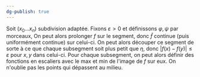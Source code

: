 ```yaml
---
dg-publish: true
---
```


Soit $(x_{0}\dots x_{n})$ subdivision adaptée.
Fixons $\varepsilon>0$ et définissons $\varphi,\psi$ par morceaux,
On peut alors prolonger $f$ sur le segment, donc $\hat{f}$ continue (puis uniformément continue) sur celui-ci.
On peut alors découper ce segment de sorte à ce que chaque subsegment soit plus petit que $\eta$, donc $\left| f(x)-f(y) \right|\leq \varepsilon$ pour $x,y$ dans celui-ci.
Pour chaque subsegment, on peut alors définir des fonctions en escaliers avec le max et min de l'image de $f$ sur eux.
On n'oublie pas les points qui dépassent au milieu.